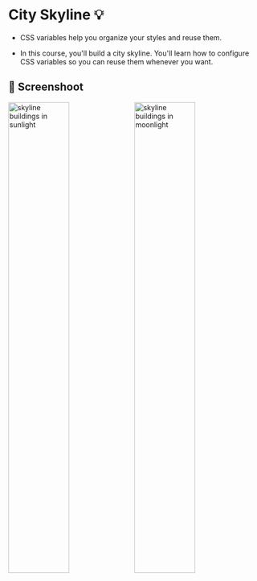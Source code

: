# City Skyline :bulb: 

- CSS variables help you organize your styles and reuse them.

- In this course, you'll build a city skyline. You'll learn how to configure CSS variables so you can reuse them whenever you want.

## :camera_flash: Screenshoot

<img src='https://github.com/Hager-elhwarii/Responsive-Web-Design-FreeCodeCamp/assets/80959882/2356171c-bb8f-456a-989c-07f397543247' alt='skyline buildings in sunlight' width='49%'/>
<img src='https://github.com/Hager-elhwarii/Responsive-Web-Design-FreeCodeCamp/assets/80959882/669f3bc4-7c2e-4744-b1cc-2e40cf88ff53' alt='skyline buildings in moonlight' width='49%'/>